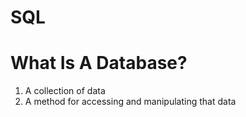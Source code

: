 # SQL 
# What Is A Database?
1. A collection of data
2. A method for accessing and manipulating that data
